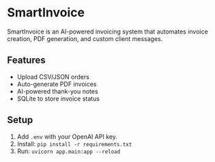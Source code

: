 # SmartInvoice

SmartInvoice is an AI-powered invoicing system that automates invoice creation, PDF generation, and custom client messages.

## Features
- Upload CSV/JSON orders
- Auto-generate PDF invoices
- AI-powered thank-you notes
- SQLite to store invoice status

## Setup
1. Add `.env` with your OpenAI API key.
2. Install: `pip install -r requirements.txt`
3. Run: `uvicorn app.main:app --reload`
